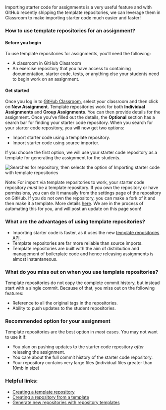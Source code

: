 Importing starter code for assignments is a very useful feature and with GitHub recently shipping the template repositories, we can leverage them in Classroom to make importing starter code much easier and faster!

### How to use template repositories for an assignment?

#### Before you begin
To use template repositories for assignments, you'll need the following:

* A classroom in GitHub Classroom
* An exercise repository that you have access to containing documentation, starter code, tests, or anything else your students need to begin work on an assignment.

#### Get started

Once you log in to [GitHub Classroom](https://classroom.github.com/), select your classroom and then click on **New Assignment**. Template repositories work for both **Individual Assignments** and **Group Assignments**. You can then provide details for the assignment. Once you've filled out the details, the **Optional** section has a search bar for finding your starter code repository. When you search for your starter code repository, you will now get two options:

  * Import starter code using a template repository.
  * Import starter code using source importer.

If you choose the first option, we will use your starter code repository as a template for generating the assignment for the students.

![Searches for repository, then selects the option of Importing starter code with template repositories](https://user-images.githubusercontent.com/3170078/62091261-ee69f900-b224-11e9-96ab-b4b34cce0001.gif)

Note: For import via template repositories to work, your starter code repository _must_ be a template repository. If you own the repository or have permissions, you can do it manually from the settings page of the repository on GitHub. If you do not own the repository, you can make a fork of it and then make it a template. More details [here](https://help.github.com/en/articles/creating-a-template-repository). We are in the process of automating this for you, and will post an update on this page soon!


### What are the advantages of using template repositories?

* Importing starter code is faster, as it uses the new [template repositories API](https://developer.github.com/v3/repos/#create-repository-using-a-repository-template).
* Template repositories are far more reliable than source imports.
* Template repositories are built with the aim of distribution and management of boilerplate code and hence releasing assignments is almost instantaneous.

### What do you miss out on when you use template repositories?

Template repositories do not copy the complete commit history, but instead start with a single commit. Because of that, you miss out on the following features:

* Reference to all the original tags in the repositories.
* Ability to push updates to the student repositories.

### Recommended option for your assignment

Template repositories are the best option in _most_ cases. You may not want to use it if:

* You plan on pushing updates to the starter code repository _after_ releasing the assignment.
* You care about the full commit history of the starter code repository.
* Your repository contains very large files (individual files greater than 10mb in size)

### Helpful links:
* [Creating a template repository](https://help.github.com/en/articles/creating-a-template-repository)
* [Creating a repository from a template](https://help.github.com/en/articles/creating-a-repository-from-a-template)
* [Generate new repositories with repository templates](https://github.blog/2019-06-06-generate-new-repositories-with-repository-templates)
